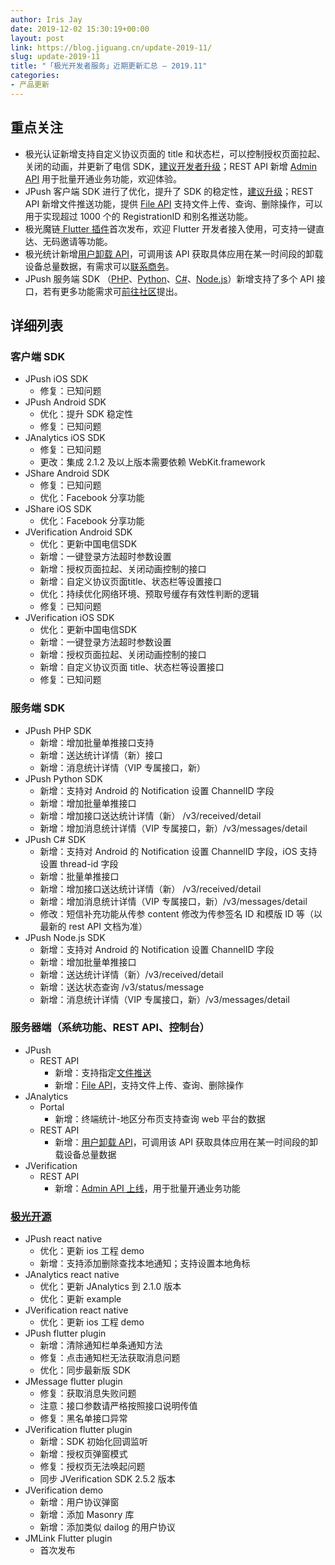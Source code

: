 ```yaml
---
author: Iris Jay
date: 2019-12-02 15:30:19+00:00
layout: post
link: https://blog.jiguang.cn/update-2019-11/
slug: update-2019-11
title: "「极光开发者服务」近期更新汇总 – 2019.11"
categories:
- 产品更新
---
```



				

## 重点关注

  * 极光认证新增支持自定义协议页面的 title 和状态栏，可以控制授权页面拉起、关闭的动画，并更新了电信 SDK，[建议开发者升级](https://docs.jiguang.cn/jverification/updates/)；REST API 新增 [Admin API](https://docs.jiguang.cn/jverification/server/rest_api/admin_api/) 用于批量开通业务功能，欢迎体验。
  * JPush 客户端 SDK 进行了优化，提升了 SDK 的稳定性，[建议升级](http://docs.jiguang.cn/jpush/updates/)；REST API 新增文件推送功能，提供 [File API](http://docs.jiguang.cn/jpush/server/push/rest_api_v3_file/) 支持文件上传、查询、删除操作，可以用于实现超过 1000 个的 RegistrationID 和别名推送功能。
  * 极光魔链[ Flutter 插件](https://github.com/jpush/jmlink-flutter-plugin)首次发布，欢迎 Flutter 开发者接入使用，可支持一键直达、无码邀请等功能。
  * 极光统计新增[用户卸载 API](http://docs.jiguang.cn/janalytics/server/uninstall_api/)，可调用该 API 获取具体应用在某一时间段的卸载设备总量数据，有需求可以[联系商务](https://www.jiguang.cn/accounts/business_contact?fromPage=analytics)。
  * JPush 服务端 SDK （[PHP](https://github.com/jpush/jpush-api-php-client)、[Python](https://github.com/jpush/jpush-api-python-client)、[C#](https://github.com/jpush/jpush-api-csharp-client)、[Node.js](https://github.com/jpush/jpush-api-nodejs-client)）新增支持了多个 API 接口，若有更多功能需求可[前往社区](https://community.jiguang.cn/c/feature)提出。



## 详细列表

### 客户端 SDK

  * JPush iOS SDK
    * 修复：已知问题
  * JPush Android SDK
    * 优化：提升 SDK 稳定性
    * 修复：已知问题
  * JAnalytics iOS SDK
    * 修复：已知问题
    * 更改：集成 2.1.2 及以上版本需要依赖 WebKit.framework
  * JShare Android SDK
    * 修复：已知问题
    * 优化：Facebook 分享功能
  * JShare iOS SDK
    * 优化：Facebook 分享功能
  * JVerification Android SDK
    * 优化：更新中国电信SDK
    * 新增：一键登录方法超时参数设置
    * 新增：授权页面拉起、关闭动画控制的接口
    * 新增：自定义协议页面title、状态栏等设置接口
    * 优化：持续优化网络环境、预取号缓存有效性判断的逻辑
    * 修复：已知问题
  * JVerification iOS SDK
    * 优化：更新中国电信SDK
    * 新增：一键登录方法超时参数设置
    * 新增：授权页面拉起、关闭动画控制的接口
    * 新增：自定义协议页面 title、状态栏等设置接口
    * 修复：已知问题

### 服务端 SDK

  * JPush PHP SDK
    * 新增：增加批量单推接口支持
    * 新增：送达统计详情（新）接口
    * 新增：消息统计详情（VIP 专属接口，新）
  * JPush Python SDK
    * 新增：支持对 Android 的 Notification 设置 ChannelID 字段
    * 新增：增加批量单推接口
    * 新增：增加接口送达统计详情（新） /v3/received/detail
    * 新增：增加消息统计详情（VIP 专属接口，新）/v3/messages/detail
  * JPush C# SDK
    * 新增：支持对 Android 的 Notification 设置 ChannelID 字段，iOS 支持设置 thread-id 字段
    * 新增：批量单推接口
    * 新增：增加接口送达统计详情（新） /v3/received/detail
    * 新增：增加消息统计详情（VIP 专属接口，新）/v3/messages/detail
    * 修改：短信补充功能从传参 content 修改为传参签名 ID 和模版 ID 等（以最新的 rest API 文档为准）
  * JPush Node.js SDK
    * 新增：支持对 Android 的 Notification 设置 ChannelID 字段
    * 新增：增加批量单推接口
    * 新增：送达统计详情（新）/v3/received/detail
    * 新增：送达状态查询 /v3/status/message
    * 新增：消息统计详情（VIP 专属接口，新）/v3/messages/detail


### 服务器端（系统功能、REST API、控制台）

  * JPush
    * REST API
      * 新增：支持指定[文件推送](http://docs.jiguang.cn/jpush/server/push/rest_api_v3_push/#_23)
      * 新增：[File API](http://docs.jiguang.cn/jpush/server/push/rest_api_v3_file/)，支持文件上传、查询、删除操作
  * JAnalytics
    * Portal
      * 新增：终端统计-地区分布页支持查询 web 平台的数据
    * REST API
      * 新增：[用户卸载 API](http://docs.jiguang.cn/janalytics/server/uninstall_api/)，可调用该 API 获取具体应用在某一时间段的卸载设备总量数据
  * JVerification
    * REST API
      * 新增：[Admin API 上线](https://docs.jiguang.cn/jverification/server/rest_api/admin_api/)，用于批量开通业务功能


### [极光开源](https://github.com/jpush)

  * JPush react native
    * 优化：更新 ios 工程 demo
    * 新增：支持添加删除查找本地通知；支持设置本地角标
  * JAnalytics react native
    * 优化：更新 JAnalytics 到 2.1.0 版本
    * 优化：更新 example
  * JVerification react native
    * 优化：更新 ios 工程 demo
  * JPush flutter plugin
    * 新增：清除通知栏单条通知方法
    * 修复：点击通知栏无法获取消息问题
    * 优化：同步最新版 SDK
  * JMessage flutter plugin
    * 修复：获取消息失败问题
    * 注意：接口参数请严格按照接口说明传值
    * 修复：黑名单接口异常
  * JVerification flutter plugin
    * 新增：SDK 初始化回调监听
    * 新增：授权页弹窗模式
    * 修复：授权页无法唤起问题
    * 同步 JVerification SDK 2.5.2 版本
  * JVerification demo
    * 新增：用户协议弹窗
    * 新增：添加 Masonry 库
    * 新增：添加类似 dailog 的用户协议
  * JMLink Flutter plugin
    * 首次发布
